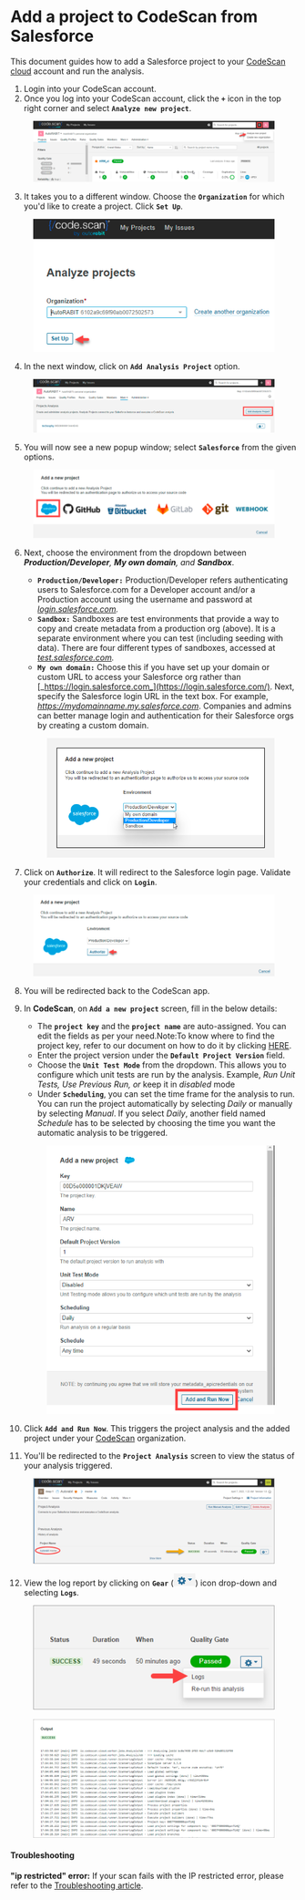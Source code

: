 # Add a project to CodeScan from Salesforce

This document guides how to add a Salesforce project to your [CodeScan cloud](https://www.codescan.io/products/cloud/) account and run the analysis.

1. Login into your CodeScan account.
2. Once you log into your CodeScan account, click the **`+`** icon in the top right corner and select **`Analyze new project`**.

<figure><img src="../../../../.gitbook/assets/image (1) (1) (1) (1) (1) (1) (1) (1) (1) (1) (1) (1) (1) (1) (1) (1) (1) (1) (1) (1) (1) (1) (1) (1) (1) (1) (1) (1) (1) (1) (1).png" alt=""><figcaption></figcaption></figure>

3. &#x20;It takes you to a different window. Choose the **`Organization`** for which you'd like to create a project. Click **`Set Up`**.

<figure><img src="../../../../.gitbook/assets/image (2) (1) (1) (1) (1) (1) (1) (1) (1) (1) (1) (1) (1) (1) (1) (1) (1) (1) (1) (1) (1) (1) (1) (1) (1).png" alt=""><figcaption></figcaption></figure>

4. In the next window, click on **`Add Analysis Project`** option.

<figure><img src="../../../../.gitbook/assets/image (3) (1) (1) (1) (1) (1) (1) (1) (1) (1) (1) (1) (1) (1) (1) (1) (1) (1) (1) (1) (1) (1).png" alt=""><figcaption></figcaption></figure>

5. You will now see a new popup window; select **`Salesforce`** from the given options.

<figure><img src="../../../../.gitbook/assets/image (4) (1) (1) (1) (1) (1) (1) (1) (1) (1) (1) (1) (1) (1) (1) (1) (1) (1) (1) (1) (1).png" alt=""><figcaption></figcaption></figure>

6.  Next, choose the environment from the dropdown between _**Production/Developer**, **My own domain**, and **Sandbox**_.

    * **`Production/Developer:`** Production/Developer refers authenticating users to Salesforce.com for a Developer account and/or a  Production account using the username and password at [_login.salesforce.com_](https://login.salesforce.com/)_._
    * **`Sandbox:`** Sandboxes are test environments that provide a way to copy and create metadata from a production org (above).  It is a separate environment where you can test (including seeding with data). There are four different types of sandboxes, accessed at [_test.salesforce.com_](https://test.salesforce.com/)_._
    * **`My own domain:`** Choose this if you have set up your domain or custom URL to access your Salesforce org rather than [_https://login.salesforce.com_](https://login.salesforce.com/). Next, specify the Salesforce login URL in the text box. For example, _https://mydomainname.my.salesforce.com_. Companies and admins can better manage login and authentication for their Salesforce orgs by creating a custom domain.

    <figure><img src="../../../../.gitbook/assets/image (6) (1) (1) (1) (1) (1) (1) (1) (1) (1) (1) (1) (1) (1) (1) (1) (1) (1) (1).png" alt="" width="487"><figcaption></figcaption></figure>
7. Click on **`Authorize`**. It will redirect to the Salesforce login page. Validate your credentials and click on **`Login`**.

<figure><img src="../../../../.gitbook/assets/image (7) (1) (1) (1) (1) (1) (1) (1) (1) (1) (1) (1) (1) (1) (1) (1) (1) (1) (1).png" alt=""><figcaption></figcaption></figure>

8. You will be redirected back to the CodeScan app.
9.  In **CodeScan**, on **`Add a new project`** screen, fill in the below details:

    * The **`project key`** and the **`project name`** are auto-assigned. You can edit the fields as per your need.Note:To know where to find the project key, refer to our document on how to do it by clicking [HERE](../setting-up-a-codescan-cloud-organization/finding-your-project-key.md).
    * Enter the project version under the **`Default Project Version`** field.
    * Choose the **`Unit Test Mode`** from the dropdown. This allows you to configure which unit tests are run by the analysis. Example, _Run Unit Tests, Use Previous Run, or_ keep it in _disabled_ mode
    * Under **`Scheduling`**, you can set the time frame for the analysis to run. You can run the project automatically by selecting _Daily_ or manually by selecting _Manual_. If you select _Daily_, another field named _Schedule_ has to be selected by choosing the time you want the automatic analysis to be triggered.

    <figure><img src="../../../../.gitbook/assets/image (8) (1) (1) (1) (1) (1) (1) (1) (1) (1) (1) (1) (1) (1) (1) (1) (1) (1) (1).png" alt="" width="406"><figcaption></figcaption></figure>
10. Click **`Add and Run Now`**. This triggers the project analysis and the added project under your [CodeScan](https://www.codescan.io/) organization.
11. You'll be redirected to the **`Project Analysis`** screen to view the status of your analysis triggered.

<figure><img src="../../../../.gitbook/assets/image (9) (1) (1) (1) (1) (1) (1) (1) (1) (1) (1) (1) (1) (1) (1) (1) (1) (1) (1).png" alt=""><figcaption></figcaption></figure>

12. View the log report by clicking on **`Gear`** (![](<../../../../.gitbook/assets/image (10) (1) (1) (1) (1) (1) (1) (1) (1) (1) (1) (1) (1) (1) (1) (1) (1) (1) (1).png>)) icon drop-down and selecting **`Logs`**.

<figure><img src="../../../../.gitbook/assets/image (11) (1) (1) (1) (1) (1) (1) (1) (1) (1) (1) (1) (1) (1) (1) (1) (1) (1).png" alt=""><figcaption></figcaption></figure>

<figure><img src="../../../../.gitbook/assets/image (12) (1) (1) (1) (1) (1) (1) (1) (1) (1) (1) (1) (1) (1) (1) (1) (1) (1).png" alt=""><figcaption></figcaption></figure>

#### Troubleshooting

**"ip restricted" error:** If your scan fails with the IP restricted error, please refer to the [Troubleshooting article](https://knowledgebase.autorabit.com/codescan/docs/ip-restricted-issue).

